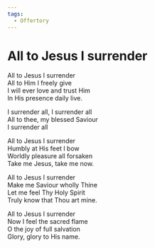 ```yaml
---
tags:
  - Offertory
---
```


# All to Jesus I surrender

All to Jesus I surrender  
All to Him I freely give  
I will ever love and trust Him  
In His presence daily live.

I surrender all, I surrender all  
All to thee, my blessed Saviour  
I surrender all

All to Jesus I surrender  
Humbly at His feet I bow  
Worldly pleasure all forsaken  
Take me Jesus, take me now.

All to Jesus I surrender  
Make me Saviour wholly Thine  
Let me feel Thy Holy Spirit  
Truly know that Thou art mine.

All to Jesus I surrender  
Now I feel the sacred flame  
O the joy of full salvation  
Glory, glory to His name.
